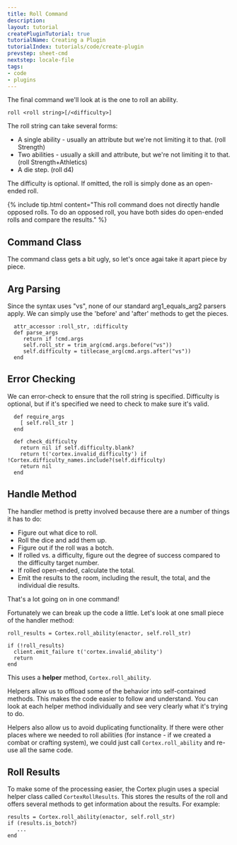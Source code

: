 ```yaml
---
title: Roll Command
description:
layout: tutorial
createPluginTutorial: true
tutorialName: Creating a Plugin
tutorialIndex: tutorials/code/create-plugin
prevstep: sheet-cmd
nextstep: locale-file
tags: 
- code
- plugins
---
```


The final command we'll look at is the one to roll an ability.

    roll <roll string>[/<difficulty>]

The roll string can take several forms:

* A single ability - usually an attribute but we're not limiting it to that. (roll Strength)
* Two abilities - usually a skill and attribute, but we're not limiting it to that. (roll Strength+Athletics)
* A die step. (roll d4)

The difficulty is optional.  If omitted, the roll is simply done as an open-ended roll.

{% include tip.html content="This roll command does not directly handle opposed rolls.  To do an opposed roll, you have both sides do open-ended rolls and compare the results." %}

## Command Class

The command class gets a bit ugly, so let's once agai take it apart piece by piece.

## Arg Parsing

Since the syntax uses "vs", none of our standard arg1_equals_arg2 parsers apply.  We can simply use the 'before' and 'after' methods to get the pieces.

      attr_accessor :roll_str, :difficulty
      def parse_args
         return if !cmd.args
         self.roll_str = trim_arg(cmd.args.before("vs"))
         self.difficulty = titlecase_arg(cmd.args.after("vs"))
      end

## Error Checking

We can error-check to ensure that the roll string is specified.  Difficulty is optional, but if it's specified we need to check to make sure it's valid.

      def require_args
        [ self.roll_str ]
      end
      
      def check_difficulty
        return nil if self.difficulty.blank?
        return t('cortex.invalid_difficulty') if !Cortex.difficulty_names.include?(self.difficulty)
        return nil
      end

## Handle Method

The handler method is pretty involved because there are a number of things it has to do:

* Figure out what dice to roll.
* Roll the dice and add them up.
* Figure out if the roll was a botch.
* If rolled vs. a difficulty, figure out the degree of success compared to the difficulty target number.
* If rolled open-ended, calculate the total.
* Emit the results to the room, including the result, the total, and the individual die results.

That's a lot going on in one command!

Fortunately we can break up the code a little.  Let's look at one small piece of the handler method:

    roll_results = Cortex.roll_ability(enactor, self.roll_str)
    
    if (!roll_results)
      client.emit_failure t('cortex.invalid_ability')
      return
    end

This uses a **helper** method, `Cortex.roll_ability`.

Helpers allow us to offload some of the behavior into self-contained methods.  This makes the code easier to follow and understand.  You can look at each helper method individually and see very clearly what it's trying to do.

Helpers also allow us to avoid duplicating functionality.  If there were other places where we needed to roll abilities (for instance - if we created a combat or crafting system), we could just call `Cortex.roll_ability` and re-use all the same code.

## Roll Results

To make some of the processing easier, the Cortex plugin uses a special helper class called `CortexRollResults`.  This stores the results of the roll and offers several methods to get information about the results.  For example:

    results = Cortex.roll_ability(enactor, self.roll_str)
    if (results.is_botch?)
       ...
    end